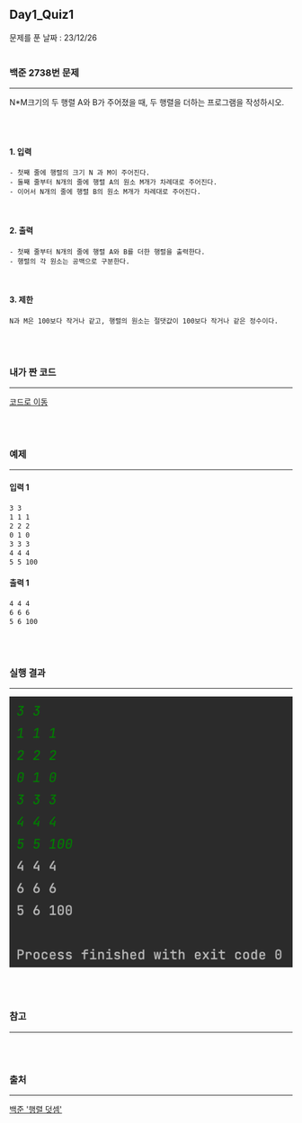 ## Day1_Quiz1
문제를 푼 날짜 : 23/12/26
<br />
<br />

### 백준 2738번 문제
---
N*M크기의 두 행렬 A와 B가 주어졌을 때, 두 행렬을 더하는 프로그램을 작성하시오.

<br />
<br />

#### 1. 입력
```
- 첫째 줄에 행렬의 크기 N 과 M이 주어진다. 
- 둘째 줄부터 N개의 줄에 행렬 A의 원소 M개가 차례대로 주어진다. 
- 이어서 N개의 줄에 행렬 B의 원소 M개가 차례대로 주어진다. 
```


<br />

#### 2. 출력
```
- 첫째 줄부터 N개의 줄에 행렬 A와 B를 더한 행렬을 출력한다. 
- 행렬의 각 원소는 공백으로 구분한다.
```
<br />

#### 3. 제한
```
N과 M은 100보다 작거나 같고, 행렬의 원소는 절댓값이 100보다 작거나 같은 정수이다.
```

<br />
<br />

### 내가 짠 코드
---
[코드로 이동](/algorithm-study-project/src/w5/d1/Q2738.java)

<br />
<br />


### 예제
---
#### 입력 1
```
3 3
1 1 1
2 2 2
0 1 0
3 3 3
4 4 4
5 5 100
```
#### 출력 1
```
4 4 4
6 6 6
5 6 100
```

<br />
<br />



### 실행 결과
---
![images-001](/W5/images/d1q1-001.png)

<br />
<br />

### 참고
---


<br />
<br />

### 출처
---
[백준 '행렬 덧셈'](https://www.acmicpc.net/problem/2738)